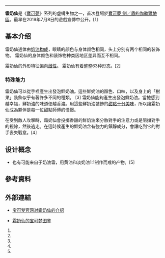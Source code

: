 -----

<noinclude></noinclude>  **霜奶仙**是《[寶可夢](https://zh.wikipedia.org/wiki/寶可夢 "wikilink")》系列的虛構生物之一，首次登場於[寶可夢 劍／盾的伽勒爾地區](../Page/寶可夢_劍／盾.md "wikilink")。最早在2019年7月8日的遊戲宣傳中公开。\[1\]

## 基本介绍

霜奶仙通体由[奶油构成](https://zh.wikipedia.org/wiki/黃油 "wikilink")，眼睛的颜色与身体颜色相同，头上分别有两个相同的装饰物。 霜奶仙的身体颜色和装饰物种类因地区差异而互不相同。

霜奶仙的外形特征偏向[雌性](https://zh.wikipedia.org/wiki/雌性 "wikilink")。 霜奶仙有着整整63种形态。\[2\]

### 特殊能力

霜奶仙可以從手裡產生出發泡鮮奶油。這些鮮奶油的顏色、口味，以及身上的「樹果」裝飾似乎有著許多不同的種類。 \[3\] 霜奶仙能夠產生出發泡鮮奶油。當牠感到越幸福，鮮奶油的味道便越香濃。用這些鮮奶油裝飾的[甜點十分美味](https://zh.wikipedia.org/wiki/甜點 "wikilink")，所以讓霜奶仙成為夥伴是每一位甜點師傅的憧憬。

在受到敵人攻擊時，霜奶仙會投擲香甜的鮮奶油來分散對手的注意力或是阻擋對手的視線，然後逃走。在這時候產生的鮮奶油含有強力的鎮靜成分，會讓吃到它的對手喪失戰意。\[4\]

## 设计概念

  - 也有可能来自于奶油霜，用黄油和淡奶油1:1制作而成的产物。\[5\]

## 參考資料

## 外部連結

  - [宝可梦官网对霜奶仙的介绍](https://swordshield.portal-pokemon.com/tc/pokemon/06.html)

  - [霜奶仙的宝可梦图鉴](https://www.pokemon.co.jp/ex/sword_shield/pokemon/190708_01.html)

<!-- end list -->

1.
2.
3.
4.
5.